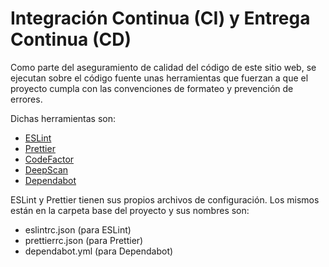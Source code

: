 # Integración Continua (CI) y Entrega Continua (CD)

Como parte del aseguramiento de calidad del código de este sitio web, se ejecutan sobre el código fuente unas herramientas que fuerzan a que el proyecto cumpla con las convenciones de formateo y prevención de errores.

Dichas herramientas son:

- [ESLint](https://eslint.org/)
- [Prettier](https://prettier.io/)
- [CodeFactor](https://www.codefactor.io/)
- [DeepScan](https://deepscan.io/)
- [Dependabot](https://dependabot.com/)

ESLint y Prettier tienen sus propios archivos de configuración. Los mismos están en la carpeta base del proyecto y sus nombres son:
- eslintrc.json (para ESLint)
- prettierrc.json (para Prettier)
- dependabot.yml (para Dependabot)
